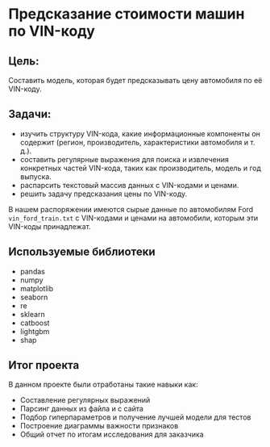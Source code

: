 # Предсказание стоимости машин по VIN-коду

## Цель: 

Cоставить модель, которая будет предсказывать цену автомобиля по её VIN-коду.

## Задачи:

- изучить структуру VIN-кода, какие информационные компоненты он содержит (регион, производитель, характеристики автомобиля и т. д.).
- составить регулярные выражения для поиска и извлечения конкретных частей VIN-кода, таких как производитель, модель и год выпуска.
- распарсить текстовый массив данных с VIN-кодами и ценами.
- решить задачу предсказания цены по VIN-коду.

В нашем распоряжении имеются сырые данные по автомобилям Ford `vin_ford_train.txt` с VIN-кодами и ценами на автомобили, которым эти VIN-коды принадлежат.


## Используемые библиотеки

- pandas
- numpy
- matplotlib
- seaborn
- re
- sklearn
- catboost
- lightgbm
- shap

## Итог проекта

В данном проекте были отработаны такие навыки как:

- Составление регулярных выражений
- Парсинг данных из файла и с сайта
- Подбор гиперпараметров и получение лучшей модели для тестов
- Построение диаграммы важности признаков
- Общий отчет по итогам исследования для заказчика